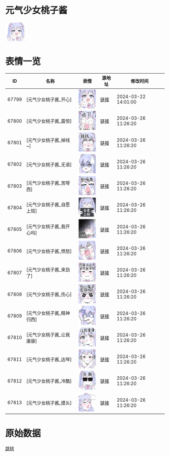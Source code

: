 # 元气少女桃子酱

<img src="./cover.png" height="60" alt="cover" />

# 表情一览

|ID|名称|表情|源地址|修改时间|
|----|----|----|----|----|
|67799|[元气少女桃子酱_开心]|<img src="./pic/067799_%5B元气少女桃子酱_开心%5D.png" height="60" alt="开心"/>|[链接](https://i0.hdslb.com/bfs/garb/d3906c7e4a1ba980e8ced234993fe839da8c1516.png)|2024-03-22 14:01:00|
|67800|[元气少女桃子酱_震惊]|<img src="./pic/067800_%5B元气少女桃子酱_震惊%5D.png" height="60" alt="震惊"/>|[链接](https://i0.hdslb.com/bfs/garb/1dc153b5d99405c5e486e0ed090315e8c4928ce8.png)|2024-03-26 11:26:20|
|67801|[元气少女桃子酱_掉线~]|<img src="./pic/067801_%5B元气少女桃子酱_掉线~%5D.png" height="60" alt="掉线~"/>|[链接](https://i0.hdslb.com/bfs/garb/f40049361d7db15d25c5acf22f257482d6bd2f2a.png)|2024-03-26 11:26:20|
|67802|[元气少女桃子酱_无语]|<img src="./pic/067802_%5B元气少女桃子酱_无语%5D.png" height="60" alt="无语"/>|[链接](https://i0.hdslb.com/bfs/garb/51371061ba8efb48969d028546b09a54af4eb1b4.png)|2024-03-26 11:26:20|
|67803|[元气少女桃子酱_苦呀西]|<img src="./pic/067803_%5B元气少女桃子酱_苦呀西%5D.png" height="60" alt="苦呀西"/>|[链接](https://i0.hdslb.com/bfs/garb/abda0cf2d2da60c1a27874f77bda8c0f8f3a6ab9.png)|2024-03-26 11:26:20|
|67804|[元气少女桃子酱_自愿上班]|<img src="./pic/067804_%5B元气少女桃子酱_自愿上班%5D.png" height="60" alt="自愿上班"/>|[链接](https://i0.hdslb.com/bfs/garb/1dc980e6b196f5c7600935c28f984917b389876f.png)|2024-03-26 11:26:20|
|67805|[元气少女桃子酱_我开心吗]|<img src="./pic/067805_%5B元气少女桃子酱_我开心吗%5D.png" height="60" alt="我开心吗"/>|[链接](https://i0.hdslb.com/bfs/garb/7066b3e0b2098c5f971d855b16d8ad49198c04e9.png)|2024-03-26 11:26:20|
|67806|[元气少女桃子酱_愤怒]|<img src="./pic/067806_%5B元气少女桃子酱_愤怒%5D.png" height="60" alt="愤怒"/>|[链接](https://i0.hdslb.com/bfs/garb/6b89659aeaa0ecae386e497c0e2a59f0978cefe2.png)|2024-03-26 11:26:20|
|67807|[元气少女桃子酱_来劲了]|<img src="./pic/067807_%5B元气少女桃子酱_来劲了%5D.png" height="60" alt="来劲了"/>|[链接](https://i0.hdslb.com/bfs/garb/f139f84d40182cb4c86d3de9bf5e51fe11b520c0.png)|2024-03-26 11:26:20|
|67808|[元气少女桃子酱_伤心]|<img src="./pic/067808_%5B元气少女桃子酱_伤心%5D.png" height="60" alt="伤心"/>|[链接](https://i0.hdslb.com/bfs/garb/2c27d24288ec240f7dd307e85be3ad497b68fc7a.png)|2024-03-26 11:26:20|
|67809|[元气少女桃子酱_精神归西]|<img src="./pic/067809_%5B元气少女桃子酱_精神归西%5D.png" height="60" alt="精神归西"/>|[链接](https://i0.hdslb.com/bfs/garb/4d6105d45a3ae320370a5e18f9e02959c13eae23.png)|2024-03-26 11:26:20|
|67810|[元气少女桃子酱_让我康康]|<img src="./pic/067810_%5B元气少女桃子酱_让我康康%5D.png" height="60" alt="让我康康"/>|[链接](https://i0.hdslb.com/bfs/garb/72a4585856a186d04bab763b6c2fe2a6542a7453.png)|2024-03-26 11:26:20|
|67811|[元气少女桃子酱_达咩]|<img src="./pic/067811_%5B元气少女桃子酱_达咩%5D.png" height="60" alt="达咩"/>|[链接](https://i0.hdslb.com/bfs/garb/26357d2a09bf2e7cb14122e31d8054ad6c74c520.png)|2024-03-26 11:26:20|
|67812|[元气少女桃子酱_冷酷]|<img src="./pic/067812_%5B元气少女桃子酱_冷酷%5D.png" height="60" alt="冷酷"/>|[链接](https://i0.hdslb.com/bfs/garb/f15fcb54afba4f764f5a4879a6472787b8903a58.png)|2024-03-26 11:26:20|
|67813|[元气少女桃子酱_摸头]|<img src="./pic/067813_%5B元气少女桃子酱_摸头%5D.png" height="60" alt="摸头"/>|[链接](https://i0.hdslb.com/bfs/garb/ee563014d68f7c6a56217b84b01e80ec65e329b1.png)|2024-03-26 11:26:20|

# 原始数据

[跳转](./raw.json)

